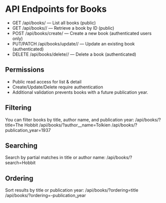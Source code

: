 # API Endpoints for Books

- GET /api/books/ — List all books (public)
- GET /api/books/<id>/ — Retrieve a book by ID (public)
- POST /api/books/create/ — Create a new book (authenticated users only)
- PUT/PATCH /api/books/update/<id>/ — Update an existing book (authenticated)
- DELETE /api/books/delete/<id>/ — Delete a book (authenticated)

## Permissions
- Public read access for list & detail
- Create/Update/Delete require authentication
- Additional validation prevents books with a future publication year.

## Filtering
You can filter books by title, author name, and publication year:
  /api/books/?title=The Hobbit
  /api/books/?author__name=Tolkien
  /api/books/?publication_year=1937

## Searching
Search by partial matches in title or author name:
  /api/books/?search=Hobbit

## Ordering
Sort results by title or publication year:
  /api/books/?ordering=title
  /api/books/?ordering=-publication_year
